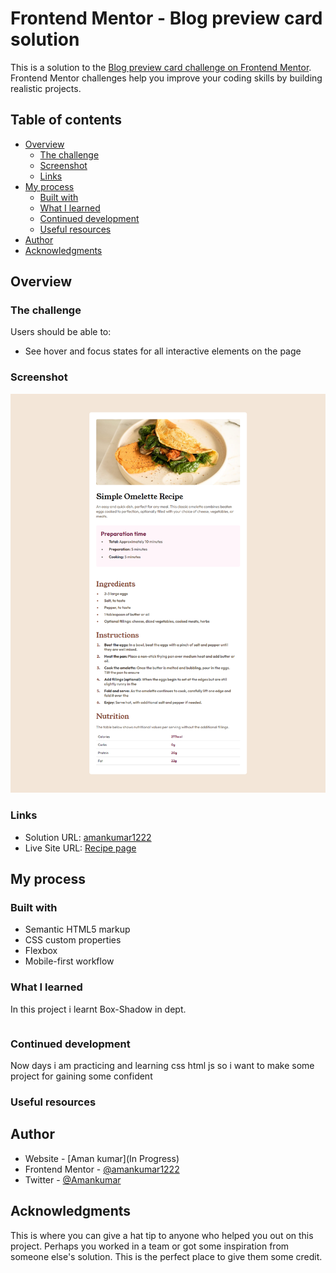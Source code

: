 # Frontend Mentor - Blog preview card solution

This is a solution to the [Blog preview card challenge on Frontend Mentor](https://www.frontendmentor.io/challenges/blog-preview-card-ckPaj01IcS). Frontend Mentor challenges help you improve your coding skills by building realistic projects. 

## Table of contents

- [Overview](#overview)
  - [The challenge](#the-challenge)
  - [Screenshot](#screenshot)
  - [Links](#links)
- [My process](#my-process)
  - [Built with](#built-with)
  - [What I learned](#what-i-learned)
  - [Continued development](#continued-development)
  - [Useful resources](#useful-resources)
- [Author](#author)
- [Acknowledgments](#acknowledgments)


## Overview

### The challenge

Users should be able to:

- See hover and focus states for all interactive elements on the page

### Screenshot

![](./screenshot.png)



### Links

- Solution URL: [amankumar1222](https://github.com/amankumar1222/-Recipe-page)
- Live Site URL: [ Recipe page](https://65ea96338b95dc33dbdec3d5--animated-chaja-8e22af.netlify.app/)


## My process


### Built with

- Semantic HTML5 markup
- CSS custom properties
- Flexbox
- Mobile-first workflow



### What I learned

In this project i learnt Box-Shadow in dept.




```css
```





### Continued development

Now days i am practicing and learning css html js so i want to make some project for gaining some confident 


### Useful resources



## Author

- Website - [Aman kumar](In Progress)
- Frontend Mentor - [@amankumar1222](https://www.frontendmentor.io/profile/amankumar1222)
- Twitter - [@Amankumar](...)


## Acknowledgments

This is where you can give a hat tip to anyone who helped you out on this project. Perhaps you worked in a team or got some inspiration from someone else's solution. This is the perfect place to give them some credit.


